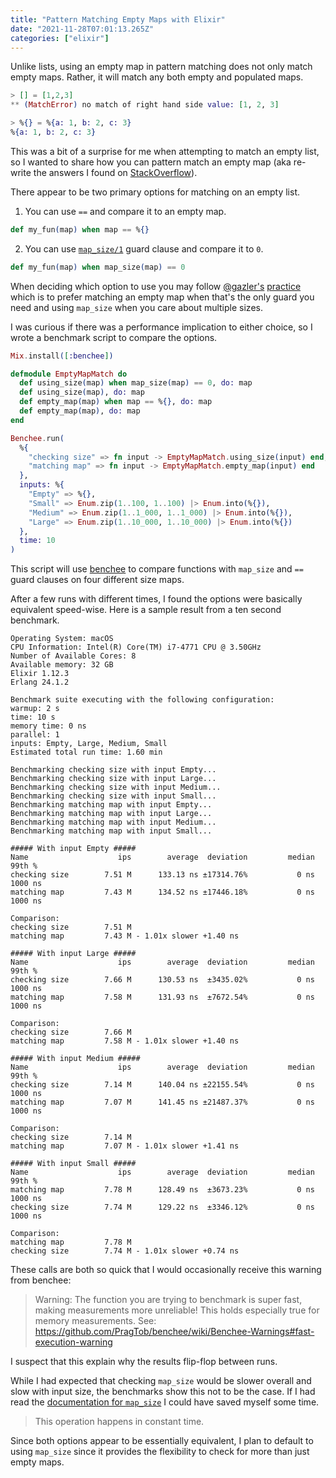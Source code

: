 ```yaml
---
title: "Pattern Matching Empty Maps with Elixir"
date: "2021-11-28T07:01:13.265Z"
categories: ["elixir"]
---
```


Unlike lists, using an empty map in pattern matching does not only match empty maps. Rather, it will match any both empty and populated maps.

```ex
> [] = [1,2,3]
** (MatchError) no match of right hand side value: [1, 2, 3]

> %{} = %{a: 1, b: 2, c: 3}
%{a: 1, b: 2, c: 3}
```

This was a bit of a surprise for me when attempting to match an empty list, so I wanted to share how you can pattern match an empty map (aka re-write the answers I found on [StackOverflow](https://stackoverflow.com/questions/33248816/pattern-match-function-against-empty-map)).

There appear to be two primary options for matching on an empty list.

1. You can use `==` and compare it to an empty map.

```ex
def my_fun(map) when map == %{}
```

2. You can use [`map_size/1`](https://hexdocs.pm/elixir/1.12/Kernel.html#map_size/1) guard clause and compare it to `0`.

```ex
def my_fun(map) when map_size(map) == 0
```

When deciding which option to use you may follow [@gazler's](https://github.com/Gazler) [practice](https://stackoverflow.com/a/33253290) which is to prefer matching an empty map when that's the only guard you need and using `map_size` when you care about multiple sizes.

I was curious if there was a performance implication to either choice, so I wrote a benchmark script to compare the options.

```ex
Mix.install([:benchee])

defmodule EmptyMapMatch do
  def using_size(map) when map_size(map) == 0, do: map
  def using_size(map), do: map
  def empty_map(map) when map == %{}, do: map
  def empty_map(map), do: map
end

Benchee.run(
  %{
    "checking size" => fn input -> EmptyMapMatch.using_size(input) end,
    "matching map" => fn input -> EmptyMapMatch.empty_map(input) end
  },
  inputs: %{
    "Empty" => %{},
    "Small" => Enum.zip(1..100, 1..100) |> Enum.into(%{}),
    "Medium" => Enum.zip(1..1_000, 1..1_000) |> Enum.into(%{}),
    "Large" => Enum.zip(1..10_000, 1..10_000) |> Enum.into(%{})
  },
  time: 10
)
```

This script will use [benchee](https://github.com/bencheeorg/benchee) to compare functions with `map_size` and `==` guard clauses on four different size maps.

After a few runs with different times, I found the options were basically equivalent speed-wise. Here is a sample result from a ten second benchmark.

```
Operating System: macOS
CPU Information: Intel(R) Core(TM) i7-4771 CPU @ 3.50GHz
Number of Available Cores: 8
Available memory: 32 GB
Elixir 1.12.3
Erlang 24.1.2

Benchmark suite executing with the following configuration:
warmup: 2 s
time: 10 s
memory time: 0 ns
parallel: 1
inputs: Empty, Large, Medium, Small
Estimated total run time: 1.60 min

Benchmarking checking size with input Empty...
Benchmarking checking size with input Large...
Benchmarking checking size with input Medium...
Benchmarking checking size with input Small...
Benchmarking matching map with input Empty...
Benchmarking matching map with input Large...
Benchmarking matching map with input Medium...
Benchmarking matching map with input Small...

##### With input Empty #####
Name                    ips        average  deviation         median         99th %
checking size        7.51 M      133.13 ns ±17314.76%           0 ns        1000 ns
matching map         7.43 M      134.52 ns ±17446.18%           0 ns        1000 ns

Comparison:
checking size        7.51 M
matching map         7.43 M - 1.01x slower +1.40 ns

##### With input Large #####
Name                    ips        average  deviation         median         99th %
checking size        7.66 M      130.53 ns  ±3435.02%           0 ns        1000 ns
matching map         7.58 M      131.93 ns  ±7672.54%           0 ns        1000 ns

Comparison:
checking size        7.66 M
matching map         7.58 M - 1.01x slower +1.40 ns

##### With input Medium #####
Name                    ips        average  deviation         median         99th %
checking size        7.14 M      140.04 ns ±22155.54%           0 ns        1000 ns
matching map         7.07 M      141.45 ns ±21487.37%           0 ns        1000 ns

Comparison:
checking size        7.14 M
matching map         7.07 M - 1.01x slower +1.41 ns

##### With input Small #####
Name                    ips        average  deviation         median         99th %
matching map         7.78 M      128.49 ns  ±3673.23%           0 ns        1000 ns
checking size        7.74 M      129.22 ns  ±3346.12%           0 ns        1000 ns

Comparison:
matching map         7.78 M
checking size        7.74 M - 1.01x slower +0.74 ns
```

These calls are both so quick that I would occasionally receive this warning from benchee:

> Warning: The function you are trying to benchmark is super fast, making measurements more unreliable!
> This holds especially true for memory measurements.
> See: https://github.com/PragTob/benchee/wiki/Benchee-Warnings#fast-execution-warning

I suspect that this explain why the results flip-flop between runs.

While I had expected that checking `map_size` would be slower overall and slow with input size, the benchmarks show this not to be the case. If I had read the [documentation for `map_size`](https://hexdocs.pm/elixir/1.12/Kernel.html#map_size/1) I could have saved myself some time.

> This operation happens in constant time.

Since both options appear to be essentially equivalent, I plan to default to using `map_size` since it provides the flexibility to check for more than just empty maps.
